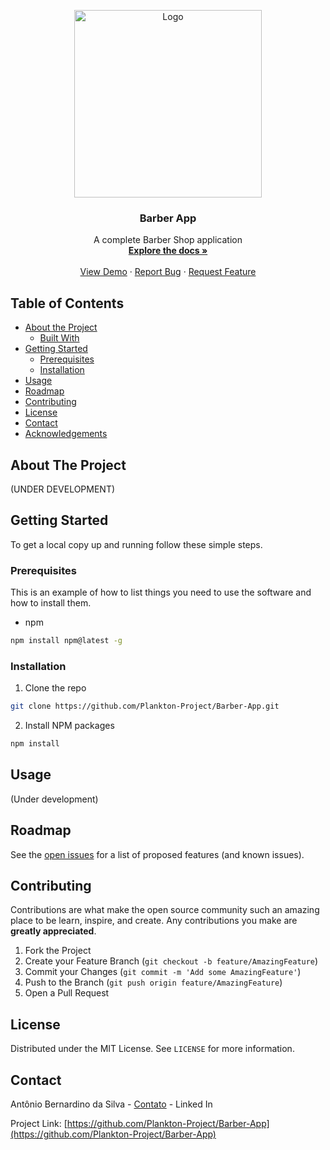 

<p align="center">
  <a href="https://github.com/Plankton-Project/Barber-App">
    <img src="https://i.imgur.com/1zkJblw.png" alt="Logo" width="300" height="300">
  </a>

  <h3 align="center">Barber App</h3>

  <p align="center">
    A complete Barber Shop application
    <br />
    <a href="https://github.com/Plankton-Project/Barber-App"><strong>Explore the docs »</strong></a>
    <br />
    <br />
    <a href="https://github.com/Plankton-Project/Barber-App">View Demo</a>
    ·
    <a href="https://github.com/Plankton-Project/Barber-App/issues">Report Bug</a>
    ·
    <a href="https://github.com/Plankton-Project/Barber-App/issues">Request Feature</a>
  </p>
</p>



<!-- TABLE OF CONTENTS -->
## Table of Contents

* [About the Project](#about-the-project)
  * [Built With](#built-with)
* [Getting Started](#getting-started)
  * [Prerequisites](#prerequisites)
  * [Installation](#installation)
* [Usage](#usage)
* [Roadmap](#roadmap)
* [Contributing](#contributing)
* [License](#license)
* [Contact](#contact)
* [Acknowledgements](#acknowledgements)


## About The Project
(UNDER DEVELOPMENT)

<!-- GETTING STARTED -->
## Getting Started

To get a local copy up and running follow these simple steps.

### Prerequisites

This is an example of how to list things you need to use the software and how to install them.
* npm
```sh
npm install npm@latest -g
```

### Installation

1. Clone the repo
```sh
git clone https://github.com/Plankton-Project/Barber-App.git
```
2. Install NPM packages
```sh
npm install
```



<!-- USAGE EXAMPLES -->
## Usage
(Under development)



<!-- ROADMAP -->
## Roadmap

See the [open issues](https://github.com/Plankton-Project/Barber-App/issues) for a list of proposed features (and known issues).



<!-- CONTRIBUTING -->
## Contributing

Contributions are what make the open source community such an amazing place to be learn, inspire, and create. Any contributions you make are **greatly appreciated**.

1. Fork the Project
2. Create your Feature Branch (`git checkout -b feature/AmazingFeature`)
3. Commit your Changes (`git commit -m 'Add some AmazingFeature'`)
4. Push to the Branch (`git push origin feature/AmazingFeature`)
5. Open a Pull Request



<!-- LICENSE -->
## License

Distributed under the MIT License. See `LICENSE` for more information.



<!-- CONTACT -->
## Contact

Antônio Bernardino da Silva - [Contato](https://www.linkedin.com/in/tony-silva/) - Linked In

Project Link: [https://github.com/Plankton-Project/Barber-App](https://github.com/Plankton-Project/Barber-App)


